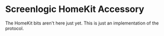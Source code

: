 # Screenlogic HomeKit Accessory

The HomeKit bits aren't here just yet. This is just an implementation of the protocol.

